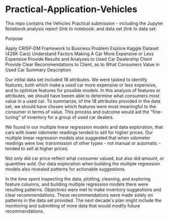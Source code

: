 # Practical-Application-Vehicles

This repo contains the Vehicles Practical submission - including the Jupyter Notebook analysis report (link to notebook: and data set (link to data set: 

Purpose

Apply CRISP-DM Framework to Business Problem
Explore Kaggle Dataset (426K Cars)
Understand Factors Making A Car More Expensive or Less Expensive
Provide Results and Analyses to Used Car Dealership Client
Provide Clear Recommendations to Client, as to What Consumers Value in Used Car
Summary Description

Our intital data set included 18 attributes. We were tasked to identify features, both which make a used car more expensive or less expensive, and to optimize features for possible models. In this analysis of features or attributes, we should have beeen able to determine what consumers most value in a used car. To summarize, of the 18 attributes provided in the data set, we should have chosen which features were most meaningful to the consumer in terms of value. This process and outcome would aid the "fine-tuning" of inventory for a group of used car dealers.

We found in our multiple linear regression models and data exploration, that cars with lower odometer readings tended to sell for higher prices. Our multiple linear regression models also suggested that when odometer readings were low, transmission of other types - not manual or automatic - tended to sell at higher prices.

Not only did car price reflect what consumer valued, but also did amount, or quantities sold. Our data exploration when building the multiple regression models also revealed patterns for actionable suggestions.

In the time spent inspecting the data, plotting, cleaning, and exploring feature columns, and building multiple regression models there were resulting patterns. Objectives were met to make inventory suggestions and clear recommendations. These recommendations were made solely on patterns in the data set provided. The next decade's plan might include the monitoring and submitting of more data that would modify future recommendations.
